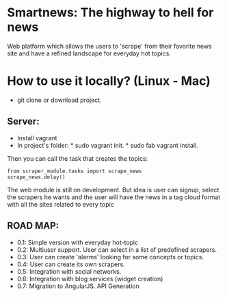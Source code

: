# Smartnews: The highway to hell for news
Web platform which allows the users to 'scrape' from their favorite news site and have a refined landscape for everyday hot topics.
# How to use it locally? (Linux - Mac)
* git clone or download project.

Server:
------
* Install vagrant
* In project's folder:
            * sudo vagrant init.
            * sudo fab vagrant install.

Then you can call the task that creates the topics:
```
from scraper_module.tasks import scrape_news
scrape_news.delay()
```
The web module is still on development.
But idea is user can signup, select the scrapers he wants and the user will have the news in a tag cloud format with all the sites related to every topic


ROAD MAP:
--------

* 0.1: Simple version with everyday hot-topic
* 0.2: Multiuser support. User can select in a list of predefined scrapers.
* 0.3: User can create 'alarms' looking for some concepts or topics.
* 0.4: User can create its own scrapers.
* 0.5: Integration with social networks.
* 0.6: Integration with blog services (widget creation)
* 0.7: Migration to AngularJS. API Generation